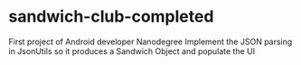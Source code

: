 # sandwich-club-completed
First project of Android developer Nanodegree
Implement the JSON parsing in JsonUtils so it produces a Sandwich Object and populate the UI 

